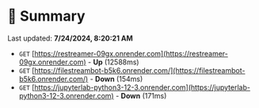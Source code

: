 # 📖 Summary
Last updated: **7/24/2024, 8:20:21 AM**

- `GET` [https://restreamer-09gx.onrender.com](https://restreamer-09gx.onrender.com) - **Up** (12588ms)
- `GET` [https://filestreambot-b5k6.onrender.com/](https://filestreambot-b5k6.onrender.com/) - **Down** (154ms)
- `GET` [https://jupyterlab-python3-12-3.onrender.com](https://jupyterlab-python3-12-3.onrender.com) - **Down** (171ms)
